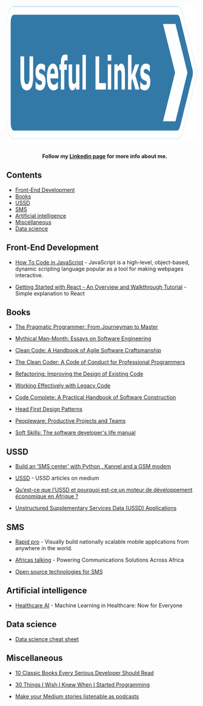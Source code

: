 <div align="center">
	<img width="500" height="350" src="media/useful-links.png" alt="Useful-links">
	<br>
	<br>
	<br>
</div>

<div align="center">
    <b>Follow my <a href="https://www.linkedin.com/in/edmond-christian-kouadio">Linkedin page</a> for more info about me.</b>
</div>

## Contents

- [Front-End Development](#front-end-development)
- [Books](#books)
- [USSD](#USSD)
- [SMS](#sms)
- [Artificial intelligence](#artificial-intelligence)
- [Miscellaneous](#miscellaneous)
- [Data science](#data-science)


## Front-End Development

- [How To Code in JavaScript](https://www.digitalocean.com/community/tutorial_series/how-to-code-in-javascript) - JavaScript is a high-level, object-based, dynamic scripting language popular as a tool for making webpages interactive.

- [Getting Started with React - An Overview and Walkthrough Tutorial](https://www.taniarascia.com/getting-started-with-react/) - Simple explanation to React

## Books

- [The Pragmatic Programmer: From Journeyman to Master](http://93.174.95.29/_ads/D01ECC9809ED9B5D9A955913031C7511)

- [Mythical Man-Month: Essays on Software Engineering](http://93.174.95.29/_ads/9DA0A07BAA4D3F0107BB6B758B379FCB)

- [Clean Code: A Handbook of Agile Software Craftsmanship](http://93.174.95.29/_ads/838CC6AC8CB0D8DDB98FDB1AE0C8A443)

- [The Clean Coder: A Code of Conduct for Professional Programmers](http://93.174.95.29/_ads/6D13198916038A3FF8C8DF5B84B4E76B)

- [Refactoring: Improving the Design of Existing Code](http://93.174.95.29/_ads/59D9309E6EE8107844BCFE6E4BDC6C2E)

- [Working Effectively with Legacy Code](http://93.174.95.29/_ads/5F66287D0FF9E2907A9648C6B2B5F388)

- [Code Complete: A Practical Handbook of Software Construction](http://93.174.95.29/_ads/726064867010F12604399D55F1DA120B)

- [Head First Design Patterns](http://93.174.95.29/_ads/5E4AE46582D52F32F692B55E811F2459)

- [Peopleware: Productive Projects and Teams](http://93.174.95.29/_ads/DC3C1F6159EA84F62B28CAE89EEDB034)

- [Soft Skills: The software developer's life manual](http://93.174.95.29/_ads/7CAA09CD44CAAF68A1ADC5F6C5A46F33)

## USSD

- [Build an ‘SMS center’ with Python , Kannel and a GSM modem](https://hackernoon.com/build-an-sms-center-with-python-kannel-and-a-gsm-modem-9c0d29560d82)

- [USSD](https://medium.com/search?q=Ussd) - USSD articles on medium

- [Qu’est-ce que l’USSD et pourquoi est-ce un moteur de développement économique en Afrique ?](https://medium.com/banking-on-mobile-in-africa/quest-ce-que-l-ussd-et-pourquoi-est-ce-un-moteur-de-développement-économique-en-afrique-62f0b0e51d4c)

- [Unstructured Supplementary Services Data (USSD) Applications](https://mkisan.gov.in/ussdapplication.aspx)


## SMS

- [Rapid pro](https://app.rapidpro.io) - Visually build nationally scalable mobile applications from anywhere in the world.

- [Africas talking](https://africastalking.com/) - Powering Communications Solutions Across Africa

- [Open source technologies for SMS](https://medium.com/@iMitwe/open-source-technologies-running-u-report-b316104da17a)


## Artificial intelligence

- [Healthcare AI](https://healthcare.ai) - Machine Learning in Healthcare: Now for Everyone

## Data science

- [Data science cheat sheet](https://github.com/abhat222/Data-Science--Cheat-Sheet/blob/master/README.md)


## Miscellaneous

- [10 Classic Books Every Serious Developer Should Read](https://dzone.com/articles/must-read-book-list-for-programmers?source=post_page---------------------------)

- [30 Things I Wish I Knew When I Started Programming](https://medium.com/better-programming/30-short-things-i-wish-i-knew-all-this-when-i-started-programming-b17667e3df0c)

- [Make your Medium stories listenable as podcasts](https://play.ht/extension/?utm_source=medium&utm_medium=b17667e3df0c&utm_campaign=powered_by_play_ht)


